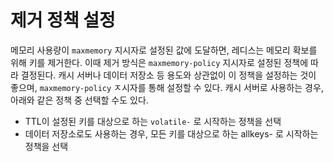 # 제거 정책 설정
메모리 사용량이 `maxmemory` 지시자로 설정된 값에 도달하면, 레디스는 메모리 확보를 위해 키를 제거한다. 이때 제거 방식은 `maxmemory-policy` 지시자로 설정된 정책에 따라 결정된다.
캐시 서버나 데이터 저장소 등 용도와 상관없이 이 정책을 설정하는 것이 좋으며, `maxmemory-policy` ㅈ시자를 통해 설정할 수 있다. 캐시 서버로 사용하는 경우, 아래와 같은 정책 중 선택할 수도 있다.
- TTL이 설정된 키를 대상으로 하는 `volatile-` 로 시작하는 정책을 선택
- 데이터 저장소로도 사용하는 경우, 모든 키를 대상으로 하는 allkeys- 로 시작하는 정책을 선택